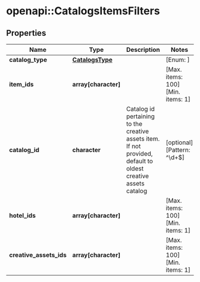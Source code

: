 # openapi::CatalogsItemsFilters


## Properties
Name | Type | Description | Notes
------------ | ------------- | ------------- | -------------
**catalog_type** | [**CatalogsType**](CatalogsType.md) |  | [Enum: ] 
**item_ids** | **array[character]** |  | [Max. items: 100] [Min. items: 1] 
**catalog_id** | **character** | Catalog id pertaining to the creative assets item. If not provided, default to oldest creative assets catalog | [optional] [Pattern: ^\\d+$] 
**hotel_ids** | **array[character]** |  | [Max. items: 100] [Min. items: 1] 
**creative_assets_ids** | **array[character]** |  | [Max. items: 100] [Min. items: 1] 


